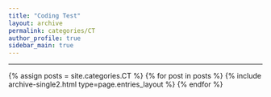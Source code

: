 ```yaml
---
title: "Coding Test"
layout: archive
permalink: categories/CT
author_profile: true
sidebar_main: true
---
```


<!-- 공백이 포함되어 있는 카테고리 이름의 경우 site.categories['a b c'] 이런식으로! -->

***

{% assign posts = site.categories.CT %}
{% for post in posts %} {% include archive-single2.html type=page.entries_layout %} {% endfor %}
